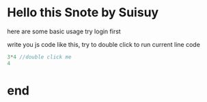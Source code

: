 # Hello this Snote by Suisuy
here are some basic usage
try login first

 write you js code like this,
try to double click to run current line code
```javascript
3*4 //double click me
4
```



# end
